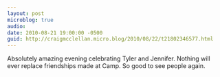 ```yaml
---
layout: post
microblog: true
audio: 
date: 2010-08-21 19:00:00 -0500
guid: http://craigmcclellan.micro.blog/2010/08/22/t21802346577.html
---
```

Absolutely amazing evening celebrating Tyler and Jennifer. Nothing will ever replace friendships made at
Camp. So good to see people again.
